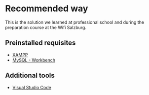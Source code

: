 # Recommended way

This is the solution we learned at professional school and during the preparation course at the Wifi Salzburg.

## Preinstalled requisites

- [XAMPP](https://www.apachefriends.org/de/index.html)
- [MySQL - Workbench](https://www.mysql.com/products/workbench/)

## Additional tools

- [Visual Studio Code](https://code.visualstudio.com/)

